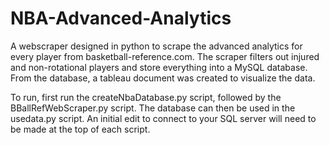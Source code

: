 # NBA-Advanced-Analytics
A  webscraper designed in python to scrape the advanced analytics for every player from basketball-reference.com. The scraper filters out injured and non-rotational players and store everything into a MySQL database. From the database, a tableau document was created to visualize the data.

To run, first run the createNbaDatabase.py script, followed by the BBallRefWebScraper.py script. The database can then be used in the usedata.py script. An initial edit to connect to your SQL server will need to be made at the top of each script.
